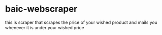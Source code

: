 # baic-webscraper

this is scraper that scrapes the price of your wished product and mails you whenever it is under your wished price
